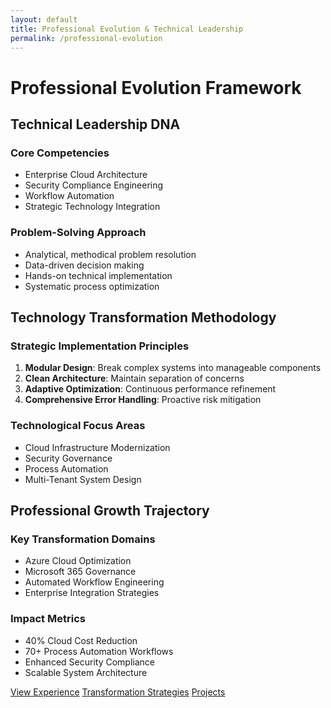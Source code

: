 ```yaml
---
layout: default
title: Professional Evolution & Technical Leadership
permalink: /professional-evolution
---
```


# Professional Evolution Framework

## Technical Leadership DNA

### Core Competencies
- Enterprise Cloud Architecture
- Security Compliance Engineering
- Workflow Automation
- Strategic Technology Integration

### Problem-Solving Approach
- Analytical, methodical problem resolution
- Data-driven decision making
- Hands-on technical implementation
- Systematic process optimization

## Technology Transformation Methodology

### Strategic Implementation Principles
1. **Modular Design**: Break complex systems into manageable components
2. **Clean Architecture**: Maintain separation of concerns
3. **Adaptive Optimization**: Continuous performance refinement
4. **Comprehensive Error Handling**: Proactive risk mitigation

### Technological Focus Areas
- Cloud Infrastructure Modernization
- Security Governance
- Process Automation
- Multi-Tenant System Design

## Professional Growth Trajectory

### Key Transformation Domains
- Azure Cloud Optimization
- Microsoft 365 Governance
- Automated Workflow Engineering
- Enterprise Integration Strategies

### Impact Metrics
- 40% Cloud Cost Reduction
- 70+ Process Automation Workflows
- Enhanced Security Compliance
- Scalable System Architecture

[View Experience](/experience)
[Transformation Strategies](/transformation-strategies)
[Projects](/projects)
